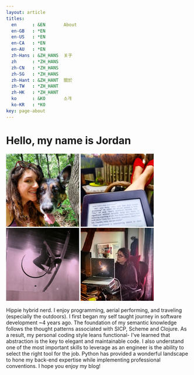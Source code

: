 ```yaml
---
layout: article
titles:
  en      : &EN       About
  en-GB   : *EN
  en-US   : *EN
  en-CA   : *EN
  en-AU   : *EN
  zh-Hans : &ZH_HANS  关于
  zh      : *ZH_HANS
  zh-CN   : *ZH_HANS
  zh-SG   : *ZH_HANS
  zh-Hant : &ZH_HANT  關於
  zh-TW   : *ZH_HANT
  zh-HK   : *ZH_HANT
  ko      : &KO       소개
  ko-KR   : *KO
key: page-about
---
```

# Hello, my name is Jordan

<img src="/photos/71058255_10219958583940088_7748529758316527616_o.jpg" alt="Jordan wi Bully" width="200"/>
<img src="/photos/IMG_20190430_180221_473.jpg" alt="42 " width="200"/>
<IMG SRC="/photos/GIF-190926_144953.gif" alt="lyra gif" width="200"/>
<img src="/photos/IMG_20190926_153832_218.jpg" alt="Programming at computer" width="200"/>
<p align="left">
Hippie hybrid nerd. I enjoy programming, aerial performing, and traveling (especially the outdoors).
I first began my self taught journey in software development ~4 years ago.
The foundation of my semantic knowledge follows the thought patterns associated with SICP, Scheme and Clojure.
As a result, my personal coding style leans functional- I've learned that abstraction is the key to elegant and maintainable code.
I also understand one of the most important skills to leverage as an engineer is the ability to select the right tool for the job.
Python has provided a wonderful landscape to hone my back-end expertise while implementing professional conventions.
I hope you enjoy my blog!


   


